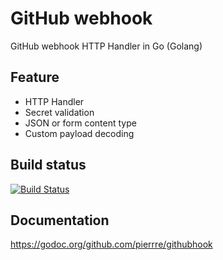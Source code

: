 # GitHub webhook
GitHub webhook HTTP Handler in Go (Golang)

## Feature
- HTTP Handler
- Secret validation
- JSON or form content type
- Custom payload decoding

## Build status
[![Build Status](https://travis-ci.org/pierrre/githubhook.svg?branch=master)](https://travis-ci.org/pierrre/githubhook)

## Documentation
https://godoc.org/github.com/pierrre/githubhook